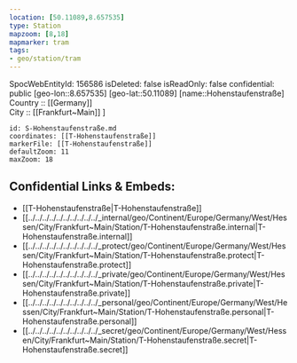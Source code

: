 ```yaml
---
location: [50.11089,8.657535] 
type: Station 
mapzoom: [8,18] 
mapmarker: tram 
tags:
- geo/station/tram
---
```

SpocWebEntityId: 156586
isDeleted: false
isReadOnly: false
confidential: public
[geo-lon::8.657535] 
[geo-lat::50.11089] 
[name::Hohenstaufenstraße] 
Country :: [[Germany]]  
City :: [[Frankfurt~Main]] ] 


```leaflet
id: S-Hohenstaufenstraße.md
coordinates: [[T-Hohenstaufenstraße]] 
markerFile: [[T-Hohenstaufenstraße]] 
defaultZoom: 11 
maxZoom: 18
```


## Confidential Links & Embeds: 
- [[T-Hohenstaufenstraße|T-Hohenstaufenstraße]] 
- [[../../../../../../../../../../_internal/geo/Continent/Europe/Germany/West/Hessen/City/Frankfurt~Main/Station/T-Hohenstaufenstraße.internal|T-Hohenstaufenstraße.internal]] 
- [[../../../../../../../../../../_protect/geo/Continent/Europe/Germany/West/Hessen/City/Frankfurt~Main/Station/T-Hohenstaufenstraße.protect|T-Hohenstaufenstraße.protect]] 
- [[../../../../../../../../../../_private/geo/Continent/Europe/Germany/West/Hessen/City/Frankfurt~Main/Station/T-Hohenstaufenstraße.private|T-Hohenstaufenstraße.private]] 
- [[../../../../../../../../../../_personal/geo/Continent/Europe/Germany/West/Hessen/City/Frankfurt~Main/Station/T-Hohenstaufenstraße.personal|T-Hohenstaufenstraße.personal]] 
- [[../../../../../../../../../../_secret/geo/Continent/Europe/Germany/West/Hessen/City/Frankfurt~Main/Station/T-Hohenstaufenstraße.secret|T-Hohenstaufenstraße.secret]] 
